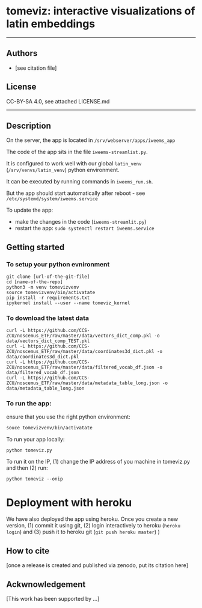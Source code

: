 #  tomeviz: interactive visualizations of latin embeddings

---
## Authors
* [see citation file]

## License
CC-BY-SA 4.0, see attached LICENSE.md

---
## Description
On the server, the app is located in `/srv/webserver/apps/iweems_app`

The code of the app sits in the file `iweems-streamlist.py`.

It is configured to work well with our global `latin_venv` (`/srv/venvs/latin_venv`) python environment.

It can be executed by running commands in `iweems_run.sh`.

But the app should start automatically after reboot - see `/etc/systemd/system/iweems.service`

To update the app:
* make the changes in the code (`iweems-streamlit.py`)
* restart the app: `sudo systemctl restart iweems.service`

## Getting started

### To setup your python evnironment

```
git clone [url-of-the-git-file]
cd [name-of-the-repo]
python3 -m venv tomevizvenv
source tomevizvenv/bin/activatate
pip install -r requirements.txt
ipykernel install --user --name tomeviz_kernel
```

### To download the latest data
```
curl -L https://github.com/CCS-ZCU/noscemus_ETF/raw/master/data/vectors_dict_comp.pkl -o data/vectors_dict_comp_TEST.pkl
curl -L https://github.com/CCS-ZCU/noscemus_ETF/raw/master/data/coordinates3d_dict.pkl -o data/coordinates3d_dict.pkl
curl -L https://github.com/CCS-ZCU/noscemus_ETF/raw/master/data/filtered_vocab_df.json -o data/filtered_vocab_df.json
curl -L https://github.com/CCS-ZCU/noscemus_ETF/raw/master/data/metadata_table_long.json -o data/metadata_table_long.json

```

### To run the app:
 ensure that you use the right python environment:
```bash
souce tomevizvenv/bin/activatate
```
To run your app locally:
```
python tomeviz.py
```
To run it on the IP, (1) change the IP address of you machine in tomeviz.py and then (2) run:
```
python tomeviz --onip
```

# Deployment with heroku

We have also deployed the app using heroku. Once you create a new version, (1) commit it using git,
(2) login interactively to heroku (`heroku login`) and (3) push it to heroku git (`git push heroku master`)
)



## How to cite

[once a release is created and published via zenodo, put its citation here]

## Ackwnowledgement

[This work has been supported by ...]
